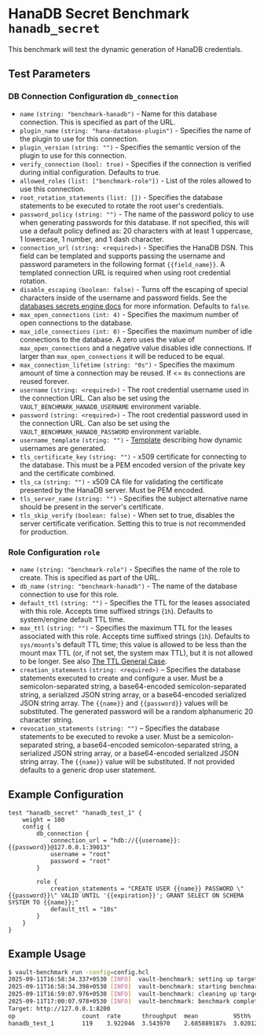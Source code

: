 # HanaDB Secret Benchmark `hanadb_secret`

This benchmark will test the dynamic generation of HanaDB credentials.

## Test Parameters

### DB Connection Configuration `db_connection`

- `name` `(string: "benchmark-hanadb")` - Name for this database connection. This is specified as part of the URL.
- `plugin_name` `(string: "hana-database-plugin")` - Specifies the name of the plugin to use for this connection.
- `plugin_version` `(string: "")` - Specifies the semantic version of the plugin to use for this connection.
- `verify_connection` `(bool: true)` - Specifies if the connection is verified during initial configuration. Defaults to true.
- `allowed_roles` `(list: ["benchmark-role"])` - List of the roles allowed to use this connection.
- `root_rotation_statements` `(list: [])` - Specifies the database statements to be executed to rotate the root user's credentials.
- `password_policy` `(string: "")` - The name of the password policy to use when generating passwords for this database. If not specified, this will use a default policy defined as: 20 characters with at least 1 uppercase, 1 lowercase, 1 number, and 1 dash character.
- `connection_url` `(string: <required>)` - Specifies the HanaDB DSN. This field can be templated and supports passing the username and password parameters in the following format `{{field_name}}`. A templated connection URL is required when using root credential rotation.
- `disable_escaping` `(boolean: false)` - Turns off the escaping of special characters inside of the username and password fields. See the [databases secrets engine docs](https://developer.hashicorp.com/vault/docs/secrets/databases#disable-character-escaping) for more information. Defaults to `false`.
- `max_open_connections` `(int: 4)` - Specifies the maximum number of open connections to the database.
- `max_idle_connections` `(int: 0)` - Specifies the maximum number of idle connections to the database. A zero uses the value of `max_open_connections` and a negative value disables idle connections. If larger than `max_open_connections` it will be reduced to be equal.
- `max_connection_lifetime` `(string: "0s")` - Specifies the maximum amount of time a connection may be reused. If <= `0s` connections are reused forever.
- `username` `(string: <required>)` - The root credential username used in the connection URL. Can also be set using the `VAULT_BENCHMARK_HANADB_USERNAME` environment variable.
- `password` `(string: <required>)` - The root credential password used in the connection URL. Can also be set using the `VAULT_BENCHMARK_HANADB_PASSWORD` environment variable.
- `username_template` `(string: "")` - [Template](https://developer.hashicorp.com/vault/docs/concepts/username-templating) describing how dynamic usernames are generated.
- `tls_certificate_key` `(string: "")` - x509 certificate for connecting to the database. This must be a PEM encoded version of the private key and the certificate combined.
- `tls_ca` `(string: "")` - x509 CA file for validating the certificate presented by the HanaDB server. Must be PEM encoded.
- `tls_server_name` `(string: "")` - Specifies the subject alternative name should be present in the server's certificate.
- `tls_skip_verify` `(boolean: false)` - When set to true, disables the server certificate verification. Setting this to true is not recommended for production.

### Role Configuration `role`

- `name` `(string: "benchmark-role")` - Specifies the name of the role to create. This is specified as part of the URL.
- `db_name` `(string: "benchmark-hanadb")` - The name of the database connection to use for this role.
- `default_ttl` `(string: "")` - Specifies the TTL for the leases associated with this role. Accepts time suffixed strings (`1h`). Defaults to system/engine default TTL time.
- `max_ttl` `(string: "")` - Specifies the maximum TTL for the leases associated with this role. Accepts time suffixed strings (`1h`). Defaults to `sys/mounts`'s default TTL time; this value is allowed to be less than the mount max TTL (or, if not set, the system max TTL), but it is not allowed to be longer. See also [The TTL General Case](https://developer.hashicorp.com/vault/docs/concepts/tokens#the-general-case).
- `creation_statements` `(string: <required>)` – Specifies the database statements executed to create and configure a user. Must be a semicolon-separated string, a base64-encoded semicolon-separated string, a serialized JSON string array, or a base64-encoded serialized JSON string array. The `{{name}}` and `{{password}}` values will be substituted. The generated password will be a random alphanumeric 20 character string.
- `revocation_statements` `(string: "")` – Specifies the database statements to be executed to revoke a user. Must be a semicolon-separated string, a base64-encoded semicolon-separated string, a serialized JSON string array, or a base64-encoded serialized JSON string array. The `{{name}}` value will be substituted. If not provided defaults to a generic drop user statement.

## Example Configuration

```hcl
test "hanadb_secret" "hanadb_test_1" {
    weight = 100
    config {
        db_connection {
            connection_url = "hdb://{{username}}:{{password}}@127.0.0.1:39013"
            username = "root"
            password = "root"
        }

        role {
            creation_statements = "CREATE USER {{name}} PASSWORD \"{{password}}\" VALID UNTIL '{{expiration}}'; GRANT SELECT ON SCHEMA SYSTEM TO {{name}};"
            default_ttl = "10s"
        }
    }
}
```
## Example Usage
```bash
$ vault-benchmark run -config=config.hcl
2025-09-11T16:58:34.337+0530 [INFO]  vault-benchmark: setting up targets
2025-09-11T16:58:34.398+0530 [INFO]  vault-benchmark: starting benchmarks: duration=30s
2025-09-11T16:59:07.976+0530 [INFO]  vault-benchmark: cleaning up targets
2025-09-11T17:00:07.978+0530 [INFO]  vault-benchmark: benchmark complete
Target: http://127.0.0.1:8200
op                   count  rate      throughput  mean          95th%         99th%         successRatio
hanadb_test_1        119    3.922046  3.543970    2.685889187s  3.020129931s  3.126356589s  100.00%
```
